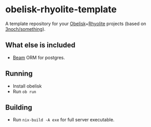 # obelisk-rhyolite-template

A template repository for your [Obelisk](https://www.srid.ca/obelisk.html)+[Rhyolite](https://www.srid.ca/rhyolite.html) projects (based on [3noch/something](https://github.com/3noch/something)).

## What else is included

- [Beam](https://tathougies.github.io/beam/) ORM for postgres.

## Running

- Install obelisk
- Run `ob run`

## Building

* Run `nix-build -A exe` for full server executable.
